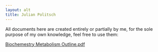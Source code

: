 ```yaml
---
layout: alt
title: Julian Politsch
---
```


All documents here are created entirely or partially by me, for the sole purpose of my own knowledge, feel free to use them:

[Biochemestry Metabolism Outline.pdf](https://github.com/jepolitsch/Personal-Site/blob/gh-pages/documents/Biochemestry%20Metabolism%20Outline.pdf)



